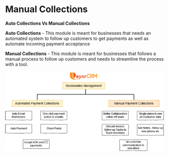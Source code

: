 # Manual Collections

**Auto Collections Vs Manual Collections**

**Auto Collections** - This module is meant for businesses that needs an automated system to follow up customers to get payments as well as automate incoming payment acceptance

**Manual Collections** - This module is meant for businesses that follows a manual process to follow up customers and needs to streamline the process with a tool.



![](../.gitbook/assets/autovsmanual.png)

